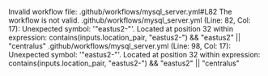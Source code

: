 Invalid workflow file: .github/workflows/mysql_server.yml#L82
The workflow is not valid. .github/workflows/mysql_server.yml (Line: 82, Col: 17): Unexpected symbol: '"eastus2-"'. Located at position 32 within expression: contains(inputs.location_pair, "eastus2-") && "eastus2" || "centralus" .github/workflows/mysql_server.yml (Line: 98, Col: 17): Unexpected symbol: '"eastus2-"'. Located at position 32 within expression: contains(inputs.location_pair, "eastus2-") && "eastus2" || "centralus"
